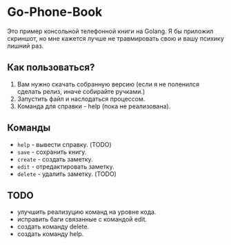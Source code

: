 # Go-Phone-Book

Это пример консольной телефонной книги на Golang. Я бы приложил скриншот, но мне кажется лучше не травмировать свою и вашу психику лишний раз.

## Как пользоваться?

1. Вам нужно скачать собранную версию (если я не поленился сделать релиз, иначе собирайте ручками.)
2. Запустить файл и наслодаться процессом.
3. Команда для справки - help (пока не реализована).

## Команды

- `help` - вывести справку. (TODO)
- `save` - сохранить книгу.
- `create` - создать заметку.
- `edit` - отредактировать заметку.
- `delete` - удалить заметку. (TODO)

## TODO

- улучшить реализуцию команд на уровне кода.
- исправить баги связанные с командой edit.
- создать команду delete.
- создать команду help.
